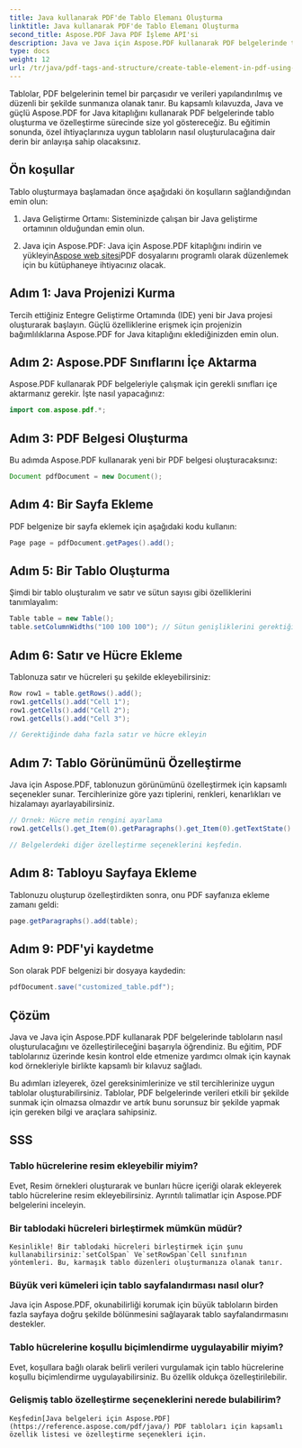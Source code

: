 ```yaml
---
title: Java kullanarak PDF'de Tablo Elemanı Oluşturma
linktitle: Java kullanarak PDF'de Tablo Elemanı Oluşturma
second_title: Aspose.PDF Java PDF İşleme API'si
description: Java ve Java için Aspose.PDF kullanarak PDF belgelerinde tabloların nasıl oluşturulacağını ve özelleştirileceğini keşfedin. PDF tablolarınız üzerinde hassas kontrol için kaynak kod örnekleri içeren ayrıntılı kılavuzumuzu izleyin.
type: docs
weight: 12
url: /tr/java/pdf-tags-and-structure/create-table-element-in-pdf-using-java/
---
```



Tablolar, PDF belgelerinin temel bir parçasıdır ve verileri yapılandırılmış ve düzenli bir şekilde sunmanıza olanak tanır. Bu kapsamlı kılavuzda, Java ve güçlü Aspose.PDF for Java kitaplığını kullanarak PDF belgelerinde tablo oluşturma ve özelleştirme sürecinde size yol göstereceğiz. Bu eğitimin sonunda, özel ihtiyaçlarınıza uygun tabloların nasıl oluşturulacağına dair derin bir anlayışa sahip olacaksınız.

## Ön koşullar

Tablo oluşturmaya başlamadan önce aşağıdaki ön koşulların sağlandığından emin olun:

1. Java Geliştirme Ortamı: Sisteminizde çalışan bir Java geliştirme ortamının olduğundan emin olun.

2.  Java için Aspose.PDF: Java için Aspose.PDF kitaplığını indirin ve yükleyin[Aspose web sitesi](https://releases.aspose.com/pdf/java/)PDF dosyalarını programlı olarak düzenlemek için bu kütüphaneye ihtiyacınız olacak.

## Adım 1: Java Projenizi Kurma

Tercih ettiğiniz Entegre Geliştirme Ortamında (IDE) yeni bir Java projesi oluşturarak başlayın. Güçlü özelliklerine erişmek için projenizin bağımlılıklarına Aspose.PDF for Java kitaplığını eklediğinizden emin olun.

## Adım 2: Aspose.PDF Sınıflarını İçe Aktarma

Aspose.PDF kullanarak PDF belgeleriyle çalışmak için gerekli sınıfları içe aktarmanız gerekir. İşte nasıl yapacağınız:

```java
import com.aspose.pdf.*;
```

## Adım 3: PDF Belgesi Oluşturma

Bu adımda Aspose.PDF kullanarak yeni bir PDF belgesi oluşturacaksınız:

```java
Document pdfDocument = new Document();
```

## Adım 4: Bir Sayfa Ekleme

PDF belgenize bir sayfa eklemek için aşağıdaki kodu kullanın:

```java
Page page = pdfDocument.getPages().add();
```

## Adım 5: Bir Tablo Oluşturma

Şimdi bir tablo oluşturalım ve satır ve sütun sayısı gibi özelliklerini tanımlayalım:

```java
Table table = new Table();
table.setColumnWidths("100 100 100"); // Sütun genişliklerini gerektiği gibi ayarlayın
```

## Adım 6: Satır ve Hücre Ekleme

Tablonuza satır ve hücreleri şu şekilde ekleyebilirsiniz:

```java
Row row1 = table.getRows().add();
row1.getCells().add("Cell 1");
row1.getCells().add("Cell 2");
row1.getCells().add("Cell 3");

// Gerektiğinde daha fazla satır ve hücre ekleyin
```

## Adım 7: Tablo Görünümünü Özelleştirme

Java için Aspose.PDF, tablonuzun görünümünü özelleştirmek için kapsamlı seçenekler sunar. Tercihlerinize göre yazı tiplerini, renkleri, kenarlıkları ve hizalamayı ayarlayabilirsiniz.

```java
// Örnek: Hücre metin rengini ayarlama
row1.getCells().get_Item(0).getParagraphs().get_Item(0).getTextState().setForegroundColor(Color.getRed());

// Belgelerdeki diğer özelleştirme seçeneklerini keşfedin.
```

## Adım 8: Tabloyu Sayfaya Ekleme

Tablonuzu oluşturup özelleştirdikten sonra, onu PDF sayfanıza ekleme zamanı geldi:

```java
page.getParagraphs().add(table);
```

## Adım 9: PDF'yi kaydetme

Son olarak PDF belgenizi bir dosyaya kaydedin:

```java
pdfDocument.save("customized_table.pdf");
```

## Çözüm

Java ve Java için Aspose.PDF kullanarak PDF belgelerinde tabloların nasıl oluşturulacağını ve özelleştirileceğini başarıyla öğrendiniz. Bu eğitim, PDF tablolarınız üzerinde kesin kontrol elde etmenize yardımcı olmak için kaynak kod örnekleriyle birlikte kapsamlı bir kılavuz sağladı.

Bu adımları izleyerek, özel gereksinimlerinize ve stil tercihlerinize uygun tablolar oluşturabilirsiniz. Tablolar, PDF belgelerinde verileri etkili bir şekilde sunmak için olmazsa olmazdır ve artık bunu sorunsuz bir şekilde yapmak için gereken bilgi ve araçlara sahipsiniz.

## SSS

### Tablo hücrelerine resim ekleyebilir miyim?
   Evet, Resim örnekleri oluşturarak ve bunları hücre içeriği olarak ekleyerek tablo hücrelerine resim ekleyebilirsiniz. Ayrıntılı talimatlar için Aspose.PDF belgelerini inceleyin.

### Bir tablodaki hücreleri birleştirmek mümkün müdür?
    Kesinlikle! Bir tablodaki hücreleri birleştirmek için şunu kullanabilirsiniz:`setColSpan` Ve`setRowSpan`Cell sınıfının yöntemleri. Bu, karmaşık tablo düzenleri oluşturmanıza olanak tanır.

### Büyük veri kümeleri için tablo sayfalandırması nasıl olur?
   Java için Aspose.PDF, okunabilirliği korumak için büyük tabloların birden fazla sayfaya doğru şekilde bölünmesini sağlayarak tablo sayfalandırmasını destekler.

### Tablo hücrelerine koşullu biçimlendirme uygulayabilir miyim?
   Evet, koşullara bağlı olarak belirli verileri vurgulamak için tablo hücrelerine koşullu biçimlendirme uygulayabilirsiniz. Bu özellik oldukça özelleştirilebilir.

### Gelişmiş tablo özelleştirme seçeneklerini nerede bulabilirim?
    Keşfedin[Java belgeleri için Aspose.PDF](https://reference.aspose.com/pdf/java/) PDF tabloları için kapsamlı özellik listesi ve özelleştirme seçenekleri için.